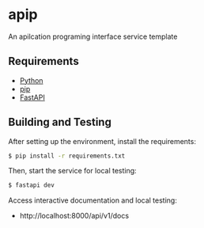 # apip
An apilcation programing interface service template

## Requirements

* [Python](https://www.python.org/)
* [pip](https://pypi.org/project/pip/)
* [FastAPI](https://fastapi.tiangolo.com)

## Building and Testing

After setting up the environment, install the requirements:
```sh
$ pip install -r requirements.txt
```

Then, start the service for local testing:
```sh
$ fastapi dev
```

Access interactive documentation and local testing:

* http://localhost:8000/api/v1/docs
